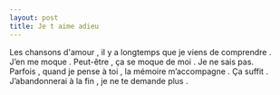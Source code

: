 ```yaml
---
layout: post
title: Je t aime adieu
---
```


<p> Les chansons d&#39;amour , il y a longtemps que je viens de comprendre .<br />  J’en me moque . Peut-être , ça se moque de moi . Je ne sais pas.<br />Parfois , quand je pense à toi , la mémoire m’accompagne . Ça suffit .<br />   J’abandonnerai à la fin , je ne te demande plus .</p>
<p></p>
